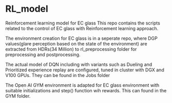 # RL_model
Reinforcement  learning model for EC glass
This repo contains the scripts related to the control of EC glass with Reinforcement learning approach.


The environment creation for EC glass is in a seperate repo, where DGP values(glare perception based on the state 
of the environment) are extracted from HDRs(34 Million) to rl_preprocessing folder for preprocessing and postprocessing.

The actual model of DQN including with variants such as Dueling and Prioritized experience replay are configured, tuned in 
cluster with DGX and V100 GPUs. They can be found in the Jobs folder


The Open AI GYM environment is adapted for EC glass environment with suitable initializations and step() function wih rewards. This can found
in the GYM folder.
